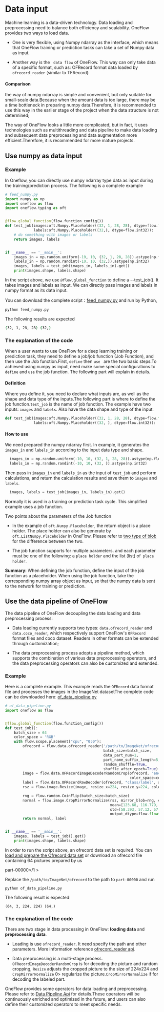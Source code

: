 # Data input
Machine learning is a data-driven technology. Data loading and preprocessing need to balance both efficiency and scalability. OneFlow provides two ways to load data.

- One is very flexible, using Numpy ndarray as the interface, which means that OneFlow training or prediction tasks can take a set of Numpy data as input.

- Another way is the ` data flow` of OneFlow. This way can only take data of a specific format, such as: OFRecord format data loaded by `ofrecord_reader` (similar to TFRecord)

#### Comparison

the way of numpy ndarray is simple and convenient, but only suitable for small-scale data.Because when the amount data is too large, there may be a time bottleneck in preparing numpy data.Therefore, it is recommended to use this way in the earlier stage of the project when the data structure is not determined;

The way of OneFlow looks a little more complicated, but in fact, it uses technologies such as multithreading and data pipeline to make data loading and subsequent data preprocessing and data augmentation more efficient.Therefore, it is recommended for more mature projects.


## Use numpy as data input
### Example

In Oneflow, you can directly use numpy ndarray type data as input during the training/prediction process. The following is a complete example

```python
# feed_numpy.py
import numpy as np
import oneflow as flow
import oneflow.typing as oft


@flow.global_function(flow.function_config())
def test_job(images:oft.Numpy.Placeholder((32, 1, 28, 28), dtype=flow.float),
             labels:oft.Numpy.Placeholder((32,), dtype=flow.int32)):
    # do something with images or labels
    return images, labels


if __name__ == '__main__':
    images_in = np.random.uniform(-10, 10, (32, 1, 28, 28)).astype(np.float32)
    labels_in = np.random.randint(-10, 10, (32,)).astype(np.int32)
    images, labels = test_job(images_in, labels_in).get()
    print(images.shape, labels.shape)
```

In the script above, we use `@flow.global_function` to define a --test_job(). It takes images and labels as input. We can directly pass images and labels in numpy format as its data input.

You can download the complete script：[feed_numpy.py](../code/basics_topics/feed_numpy.py) and run by Python,

```bash
python feed_numpy.py
```
The following results are expected
```bash
(32, 1, 28, 28) (32,)
```
### The explanation of the code
When a user wants to use OneFlow for a deep learning training or prediction task, they need to define a job/job function (Job Function), and then use the Job function.First, `define` then `use ` are the two basic steps.To achieved using numpy as input, need make some special configurations to `define` and `use` the job function. The following part will explain in details.

#### Definition
Where you define it, you need to declare what inputs are, as well as the shape and data type of the inputs.The following part is where to define the job function.`test_job`  is the name of job function. The example have two inputs: `images` and `labels`. Also have the data shape and type of the input.
```python
def test_job(images:oft.Numpy.Placeholder((32, 1, 28, 28), dtype=flow.float),
             labels:oft.Numpy.Placeholder((32, ), dtype=flow.int32)):
```
#### How to use
We need prepared the numpy ndarray first. In example, it generates the `images_in` and `labels_in` according to the input data type and shape.
```python
  images_in = np.random.uniform(-10, 10, (32, 1, 28, 28)).astype(np.float32)
  labels_in = np.random.randint(-10, 10, (32, )).astype(np.int32)
```

Then pass in `images_in` and `labels_in` as the input of `test_job` and perform calculations, and return the calculation results and save them to `images` and `labels`.
```python
  images, labels = test_job(images_in, labels_in).get()
```

Normally it is used in a training or prediction task cycle. This simplified example uses a job function.

Two points about the parameters of the Job function

* In the example of `oft.Numpy.Placeholder`, the return object is a place holder. The place holder can also be generate by `oft.ListNumpy.Placeholder` in OneFlow. Please refer to [two type of blob](../extended_topics/consistent_mirrored.md) for the difference between the two.

* The job function supports for multiple parameters. and each parameter must be one of the following: a `place holder` and the list (list) of` place holder`.

**Summary**: When defining the job function, define the input of the job function as a placeholder. When using the job function, take the corresponding numpy array object as input, so that the numpy data is sent to the network for training or prediction.

## Use the data pipeline of OneFlow
The data pipeline of OneFlow decoupling the data loading and data preprocessing process:

- Data loading currently supports two types: `data.ofrecord_reader` and `data.coco_reader`, which respectively support OneFlow's `OFRecord` format files and coco dataset. Readers in other formats can be extended through customization;

- The data preprocessing process adopts a pipeline method, which supports the combination of various data preprocessing operators, and the data preprocessing operators can also be customized and extended.

### Example
Here is a complete example. This example reads the `OFRecord` data format file and processes the images in the ImageNet datasetThe complete code can be downloaded here: [of_data_pipeline.py](../code/basics_topics/of_data_pipeline.py)

```python
# of_data_pipeline.py
import oneflow as flow


@flow.global_function(flow.function_config())
def test_job():
    batch_size = 64
    color_space = 'RGB'
    with flow.scope.placement("cpu", "0:0"):
        ofrecord = flow.data.ofrecord_reader('/path/to/ImageNet/ofrecord',
                                             batch_size=batch_size,
                                             data_part_num=1,
                                             part_name_suffix_length=5,
                                             random_shuffle=True,
                                             shuffle_after_epoch=True)
        image = flow.data.OFRecordImageDecoderRandomCrop(ofrecord, "encoded",
                                                         color_space=color_space)
        label = flow.data.OFRecordRawDecoder(ofrecord, "class/label", shape=(), dtype=flow.int32)
        rsz = flow.image.Resize(image, resize_x=224, resize_y=224, color_space=color_space)

        rng = flow.random.CoinFlip(batch_size=batch_size)
        normal = flow.image.CropMirrorNormalize(rsz, mirror_blob=rng, color_space=color_space,
                                                mean=[123.68, 116.779, 103.939],
                                                std=[58.393, 57.12, 57.375],
                                                output_dtype=flow.float)
        return normal, label


if __name__ == '__main__':
    images, labels = test_job().get()
    print(images.shape, labels.shape)
```
In order to run the script above, an ofrecord data set is required. You can [load and prepare the Ofrecord data set](../extended_topics/how_to_make_ofdataset.md) or download an ofrecord file containing 64 pictures prepared by us

part-00000</1 ></p> 

Replace the `/path/to/ImageNet/ofrecord` to the path to `part-00000` and run


```
python of_data_pipeline.py
```


The following result is expected


```
(64, 3, 224, 224) (64,)
```



### The explanation of the code

There are two stage in data processing in OneFlow: **loading data** and **preprocessing data**.

- Loading is use  `ofrecord_reader`. It need specify the path and other parameters. More information reference [ofrecord_reader api](../api/data.html?highlight=ofrecord_reader#oneflow.data.ofrecord_reader).

- Data preprocessing is a multi-stage process. `OFRecordImageDecoderRandomCrop` is for decoding the picture and random cropping, `Resize` adjusts the cropped picture to the size of 224x224 and `CropMirrorNormalize` 0> regularize the picture.`CropMirrorNormalize` if for decoding the labeled part.

OneFlow provides some operators for data loading and preprocessing. Please refer to [Data Pipeline Api](../api/data.html) for details.These operators will be continuously enriched and optimized in the future, and users can also define their customized operators to meet specific needs.

